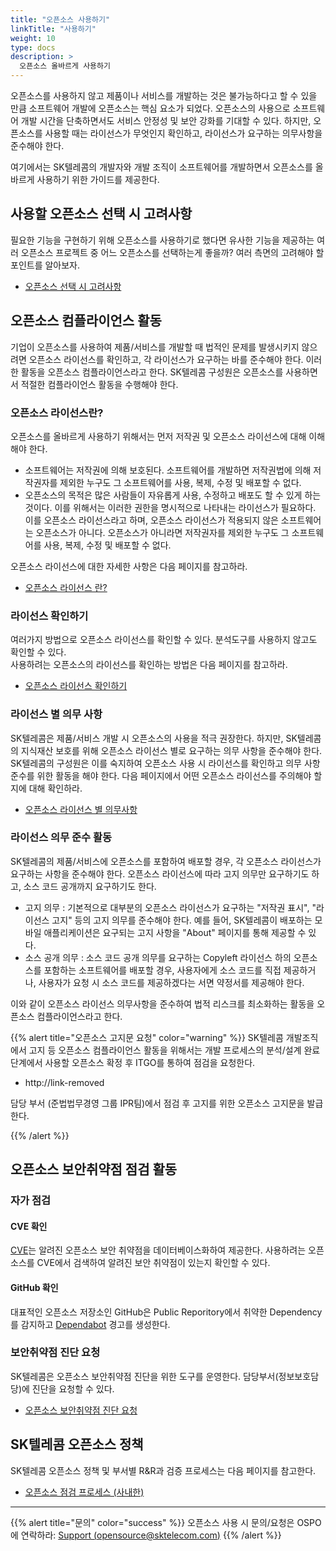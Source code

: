 ```yaml
---
title: "오픈소스 사용하기"
linkTitle: "사용하기"
weight: 10
type: docs
description: >
  오픈소스 올바르게 사용하기
---
```


오픈소스를 사용하지 않고 제품이나 서비스를 개발하는 것은 불가능하다고 할 수 있을 만큼 소프트웨어 개발에 오픈소스는 핵심 요소가 되었다. 오픈소스의 사용으로 소프트웨어 개발 시간을 단축하면서도 서비스 안정성 및 보안 강화를 기대할 수 있다. 하지만, 오픈소스를 사용할 때는 라이선스가 무엇인지 확인하고, 라이선스가 요구하는 의무사항을 준수해야 한다.

여기에서는 SK텔레콤의 개발자와 개발 조직이 소프트웨어를 개발하면서 오픈소스를 올바르게 사용하기 위한 가이드를 제공한다.

## 사용할 오픈소스 선택 시 고려사항

필요한 기능을 구현하기 위해 오픈소스를 사용하기로 했다면 유사한 기능을 제공하는 여러 오픈소스 프로젝트 중 어느 오픈소스를 선택하는게 좋을까? 여러 측면의 고려해야 할 포인트를 알아보자. 

* [오픈소스 선택 시 고려사항](/guide/use/choose)

## 오픈소스 컴플라이언스 활동
기업이 오픈소스를 사용하여 제품/서비스를 개발할 때 법적인 문제를 발생시키지 않으려면 오픈소스 라이선스를 확인하고, 각 라이선스가 요구하는 바를 준수해야 한다. 이러한 활동을 오픈소스 컴플라이언스라고 한다. SK텔레콤 구성원은 오픈소스를 사용하면서 적절한 컴플라이언스 활동을 수행해야 한다. 

### 오픈소스 라이선스란? 
오픈소스를 올바르게 사용하기 위해서는 먼저 저작권 및 오픈소스 라이선스에 대해 이해해야 한다.

* 소프트웨어는 저작권에 의해 보호된다. 소프트웨어를 개발하면 저작권법에 의해 저작권자를 제외한 누구도 그 소프트웨어를 사용, 복제, 수정 및 배포할 수 없다.
* 오픈소스의 목적은 많은 사람들이 자유롭게 사용, 수정하고 배포도 할 수 있게 하는 것이다. 이를 위해서는 이러한 권한을 명시적으로 나타내는 라이선스가 필요하다. 이를 오픈소스 라이선스라고 하며, 오픈소스 라이선스가 적용되지 않은 소프트웨어는 오픈소스가 아니다. 오픈소스가 아니라면 저작권자를 제외한 누구도 그 소프트웨어를 사용, 복제, 수정 및 배포할 수 없다.

오픈소스 라이선스에 대한 자세한 사항은 다음 페이지를 참고하라.
* [오픈소스 라이선스 란?](/guide/use/license)

### 라이선스 확인하기
여러가지 방법으로 오픈소스 라이선스를 확인할 수 있다. 분석도구를 사용하지 않고도 확인할 수 있다.  
사용하려는 오픈소스의 라이선스를 확인하는 방법은 다음 페이지를 참고하라. 
* [오픈소스 라이선스 확인하기](/guide/use/check)

### 라이선스 별 의무 사항
SK텔레콤은 제품/서비스 개발 시 오픈소스의 사용을 적극 권장한다. 하지만, SK텔레콤의 지식재산 보호를 위해 오픈소스 라이선스 별로 요구하는 의무 사항을 준수해야 한다. SK텔레콤의 구성원은 이를 숙지하여 오픈소스 사용 시 라이선스를 확인하고 의무 사항 준수를 위한 활동을 해야 한다. 다음 페이지에서 어떤 오픈소스 라이선스를 주의해야 할지에 대해 확인하라. 
* [오픈소스 라이선스 별 의무사항](/guide/use/obligation)

### 라이선스 의무 준수 활동
SK텔레콤의 제품/서비스에 오픈소스를 포함하여 배포할 경우, 각 오픈소스 라이선스가 요구하는 사항을 준수해야 한다. 오픈소스 라이선스에 따라 고지 의무만 요구하기도 하고, 소스 코드 공개까지 요구하기도 한다.

* 고지 의무 : 기본적으로 대부분의 오픈소스 라이선스가 요구하는 "저작권 표시", "라이선스 고지" 등의 고지 의무를 준수해야 한다. 예를 들어, SK텔레콤이 배포하는 모바일 애플리케이션은 요구되는 고지 사항을 "About" 페이지를 통해 제공할 수 있다.
* 소스 공개 의무 : 소스 코드 공개 의무를 요구하는 Copyleft 라이선스 하의 오픈소스를 포함하는 소프트웨어를 배포할 경우, 사용자에게 소스 코드를 직접 제공하거나, 사용자가 요청 시 소스 코드를 제공하겠다는 서면 약정서를 제공해야 한다.

이와 같이 오픈소스 라이선스 의무사항을 준수하여 법적 리스크를 최소화하는 활동을 오픈소스 컴플라이언스라고 한다.

{{% alert title="오픈소스 고지문 요청" color="warning" %}}
SK텔레콤 개발조직에서 고지 등 오픈소스 컴플라이언스 활동을 위해서는 개발 프로세스의 분석/설계 완료 단계에서 사용할 오픈소스 확정 후 ITGO를 통하여 점검을 요청한다. 

* http://link-removed

담당 부서 (준법법무경영 그룹 IPR팀)에서 점검 후 고지를 위한 오픈소스 고지문을 발급한다. 

{{% /alert %}}

## 오픈소스 보안취약점 점검 활동
### 자가 점검
#### CVE 확인
[CVE](https://cve.mitre.org/index.html)는 알려진 오픈소스 보안 취약점을 데이터베이스화하여 제공한다. 사용하려는 오픈소스를 CVE에서 검색하여 알려진 보안 취약점이 있는지 확인할 수 있다. 

#### GitHub 확인
대표적인 오픈소스 저장소인 GitHub은 Public Reporitory에서 취약한 Dependency를 감지하고 [Dependabot](https://docs.github.com/en/github/managing-security-vulnerabilities/about-alerts-for-vulnerable-dependencies#dependabot-alerts-for-vulnerable-dependencies) 경고를 생성한다. 

### 보안취약점 진단 요청
SK텔레콤은 오픈소스 보안취약점 진단을 위한 도구를 운영한다. 담당부서(정보보호담당)에 진단을 요청할 수 있다. 
* [오픈소스 보안취약점 진단 요청](http://link-removed/)

## SK텔레콤 오픈소스 정책
SK텔레콤 오픈소스 정책 및 부서별  R&R과 검증 프로세스는 다음 페이지를 참고한다.
* [오픈소스 점검 프로세스 (사내한)](https://link-removed/)


---

{{% alert title="문의" color="success" %}}
오픈소스 사용 시 문의/요청은 OSPO에 연락하라: [Support (opensource@sktelecom.com)](https://link-removed/)
{{% /alert %}}